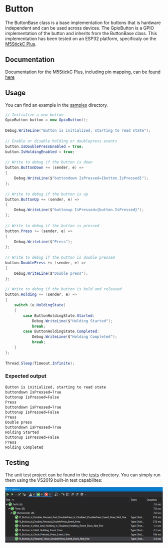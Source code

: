 ﻿# Button

The ButtonBase class is a base implementation for buttons that is hardware independent and can be used across devices.
The GpioButton is a GPIO implementation of the button and inherits from the ButtonBase class. This implementation has been tested on an ESP32 platform, specificaly on the [M5StickC Plus](https://shop.m5stack.com/products/m5stickc-plus-esp32-pico-mini-iot-development-kit).

## Documentation

Documentation for the M5StickC Plus, including pin mapping, can be [found here](https://docs.m5stack.com/en/core/m5stickc_plus)

## Usage

You can find an example in the [samples](./Samples/Program.cs) directory.

```csharp
// Initialize a new button
GpioButton button = new GpioButton();

Debug.WriteLine("Button is initialized, starting to read state");

// Enable or disable holding or doublepress events
button.IsDoublePressEnabled = true;
button.IsHoldingEnabled = true;

// Write to debug if the button is down
button.ButtonDown += (sender, e) =>
{
    Debug.WriteLine($"buttondown IsPressed={button.IsPressed}");
};

// Write to debug if the button is up
button.ButtonUp += (sender, e) =>
{
    Debug.WriteLine($"buttonup IsPressed={button.IsPressed}");
};

// Write to debug if the button is pressed
button.Press += (sender, e) =>
{
    Debug.WriteLine($"Press");
};

// Write to debug if the button is double pressed
button.DoublePress += (sender, e) =>
{
    Debug.WriteLine($"Double press");
};

// Write to debug if the button is held and released
button.Holding += (sender, e) =>
{
    switch (e.HoldingState)
    {
        case ButtonHoldingState.Started:
            Debug.WriteLine($"Holding Started");
            break;
        case ButtonHoldingState.Completed:
            Debug.WriteLine($"Holding Completed");
            break;
    }
};

Thread.Sleep(Timeout.Infinite);
```

### Expected output

```console
Button is initialized, starting to read state
buttondown IsPressed=True
buttonup IsPressed=False
Press
buttondown IsPressed=True
buttonup IsPressed=False
Press
Double press
buttondown IsPressed=True
Holding Started
buttonup IsPressed=False
Press
Holding Completed
```

## Testing

The unit test project can be found in the [tests](./Tests/ButtonTests.cs) directory. You can simply run them using the VS2019 built-in test capabilites:

![unit tests](./unittests.png)
